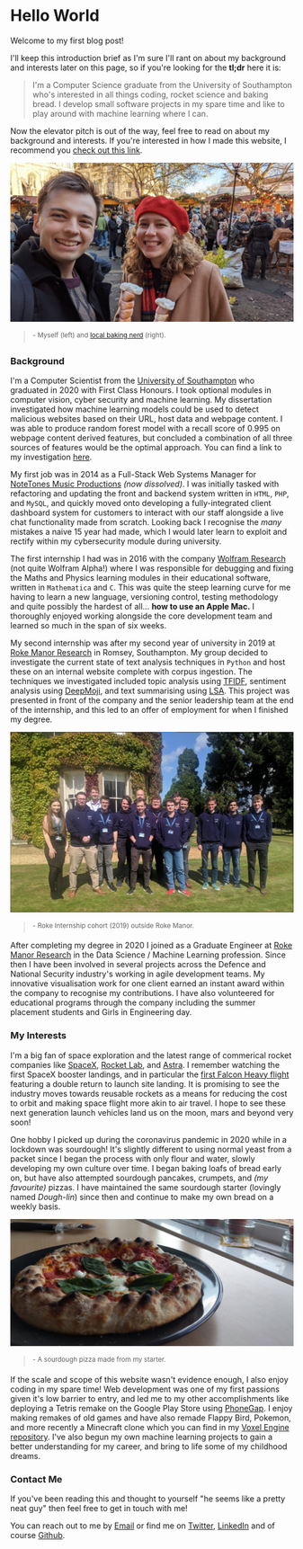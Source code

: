 # Hello World

Welcome to my first blog post! 

I'll keep this introduction brief as I'm sure I'll rant on about my background and interests later on this page, so if you're looking for the __tl;dr__ here it is:

> I'm a Computer Science graduate from the University of Southampton who's interested in all things coding, rocket science and baking bread. I develop small software projects in my spare time and like to play around with machine learning where I can. 

Now the elevator pitch is out of the way, feel free to read on about my background and interests. If you're interested in how I made this website, I recommend you [check out this link](/home/eg/how-its-made).

![Winchester, 2021](winchester-2021.jpg)

> <sup>- Myself (left) and [local baking nerd](https://www.cakeandpositivitea.co.uk/) (right).</sup>

### Background

I'm a Computer Scientist from the [University of Southampton](https://www.ecs.soton.ac.uk/) who graduated in 2020 with First Class Honours. I took optional modules in computer vision, cyber security and machine learning. My dissertation investigated how machine learning models could be used to detect malicious websites based on their URL, host data and webpage content. I was able to produce random forest model with a recall score of 0.995 on webpage content derived features, but concluded a combination of all three sources of features would be the optimal approach. You can find a link to my investigation [here](/srv/www/URL-Analyser).

My first job was in 2014 as a Full-Stack Web Systems Manager for [NoteTones Music Productions](https://web.archive.org/web/20170710041203/http://notetones.com/) *(now dissolved)*. I was initially tasked with refactoring and updating the front and backend system written in ```HTML```, ```PHP```, and ```MySQL```, and quickly moved onto developing a fully-integrated client dashboard system for customers to interact with our staff alongside a live chat functionality made from scratch. Looking back I recognise the *many* mistakes a naive 15 year had made, which I would later learn to exploit and rectify within my cybersecurity module during university.

The first internship I had was in 2016 with the company [Wolfram Research](https://www.bloomberg.com/profile/company/0269405D:LN) (not quite Wolfram Alpha!) where I was responsible for debugging and fixing the Maths and Physics learning modules in their educational software, written in ```Mathematica``` and ```C```. This was quite the steep learning curve for me having to learn a new language, versioning control, testing methodology and quite possibly the hardest of all... __how to use an Apple Mac.__ I thoroughly enjoyed working alongside the core development team and learned so much in the span of six weeks.

My second internship was after my second year of university in 2019 at [Roke Manor Research](https://www.roke.co.uk/) in Romsey, Southampton. My group decided to investigate the current state of text analysis techniques in ```Python``` and host these on an internal website complete with corpus ingestion. The techniques we investigated included topic analysis using [TFIDF](https://en.wikipedia.org/wiki/Tf%E2%80%93idf), sentiment analysis using [DeepMoji](https://deepmoji.mit.edu/), and text summarising using [LSA](https://en.wikipedia.org/wiki/Latent_semantic_analysis). This project was presented in front of the company and the senior leadership team at the end of the internship, and this led to an offer of employment for when I finished my degree.

![Roke Internship 2019](roke-interns.png)

> <sup>- Roke Internship cohort (2019) outside Roke Manor.</sup>

After completing my degree in 2020 I joined as a Graduate Engineer at [Roke Manor Research](https://www.roke.co.uk) in the Data Science / Machine Learning profession. Since then I have been involved in several projects across the Defence and National Security industry's working in agile development teams. My innovative visualisation work for one client earned an instant award within the company to recognise my contributions. I have also volunteered for educational programs through the company including the summer placement students and Girls in Engineering day.

### My Interests

I'm a big fan of space exploration and the latest range of commerical rocket companies like [SpaceX](https://www.spacex.com/), [Rocket Lab](https://www.rocketlabusa.com/), and [Astra](https://astra.com/). I remember watching the first SpaceX booster landings, and in particular the [first Falcon Heavy flight](https://www.youtube.com/watch?v=wbSwFU6tY1c&ab_channel=SpaceX) featuring a double return to launch site landing. It is promising to see the industry moves towards reusable rockets as a means for reducing the cost to orbit and making space flight more akin to air travel. I hope to see these next generation launch vehicles land us on the moon, mars and beyond very soon!

One hobby I picked up during the coronavirus pandemic in 2020 while in a lockdown was sourdough! It's slightly different to using normal yeast from a packet since I began the process with only flour and water, slowly developing my own culture over time. I began baking loafs of bread early on, but have also attempted sourdough pancakes, crumpets, and *(my favourite)* pizzas. I have maintained the same sourdough starter (lovingly named *Dough-lin*) since then and continue to make my own bread on a weekly basis.

![It's pizza time](its-pizza-time.jpg)

> <sup>- A sourdough pizza made from my starter.</sup>

If the scale and scope of this website wasn't evidence enough, I also enjoy coding in my spare time! Web development was one of my first passions given it's low barrier to entry, and led me to my other accomplishments like deploying a Tetris remake on the Google Play Store using [PhoneGap](https://blog.phonegap.com/). I enjoy making remakes of old games and have also remade Flappy Bird, Pokemon, and more recently a Minecraft clone which you can find in my [Voxel Engine repository](/srv/www/Voxel-Engine). I've also begun my own machine learning projects to gain a better understanding for my career, and bring to life some of my childhood dreams.

###  Contact Me

If you've been reading this and thought to yourself "he seems like a pretty neat guy" then feel free to get in touch with me! 

You can reach out to me by [Email](mailto:ejgorman@gmail.com) or find me on [Twitter](https://twitter.com/edgygorman), [LinkedIn](https://linkedin.com/in/edward-john-gorman) and of course [Github](https://github.com/edgorman). 
